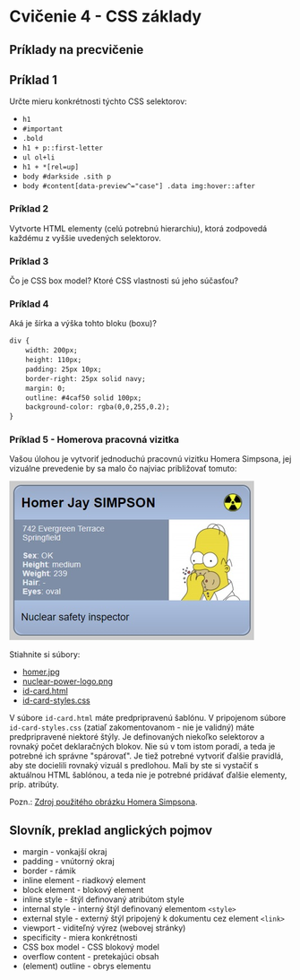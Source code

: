 # Cvičenie 4 - CSS základy

<a name="c4-priklady"></a>
## Príklady na precvičenie

## Príklad 1
Určte mieru konkrétnosti týchto CSS selektorov:
* `h1`
* `#important`
* `.bold`
* `h1 + p::first-letter`
* `ul ol+li`
* `h1 + *[rel=up]`
* `body #darkside .sith p`
* `body #content[data-preview^="case"] .data img:hover::after`

### Príklad 2 
Vytvorte HTML elementy (celú potrebnú hierarchiu), ktorá zodpovedá každému z vyššie uvedených selektorov.

### Príklad 3
Čo je CSS box model? Ktoré CSS vlastnosti sú jeho súčasťou?

### Príklad 4
Aká je šírka a výška tohto bloku (boxu)?
```html
div {
    width: 200px;
    height: 110px;
    padding: 25px 10px;
    border-right: 25px solid navy;
    margin: 0;
    outline: #4caf50 solid 100px;
    background-color: rgba(0,0,255,0.2);
}
``` 

### Príklad 5 - Homerova pracovná vizitka
Vašou úlohou je vytvoriť jednoduchú pracovnú vizitku Homera Simpsona, jej vizuálne prevedenie by sa malo čo najviac približovať tomuto:

![Homer Simpson's Nuclear power ID card](zdroje/id-card-preview.jpg "Homer Simpson's Nuclear power ID card")

Stiahnite si súbory:
* [homer.jpg](zdroje/homer.jpg)  
* [nuclear-power-logo.png](zdroje/nuclear-power-logo.png)  
* [id-card.html](zdroje/id-card.html)     
* [id-card-styles.css](zdroje/id-card-styles.css)  

V súbore `id-card.html` máte predpripravenú šablónu. V pripojenom súbore `id-card-styles.css` (zatiaľ zakomentovanom - nie je validný) máte predpripravené niektoré štýly. Je definovaných niekoľko selektorov a rovnaký počet deklaračných blokov. Nie sú v tom istom poradí, a teda je potrebné ich správne "spárovať". Je tiež potrebné vytvoriť ďalšie pravidlá, aby ste docielili rovnaký vizuál s predlohou. Mali by ste si vystačiť s aktuálnou HTML šablónou, a teda nie je potrebné pridávať ďalšie elementy, príp. atribúty.

Pozn.: [Zdroj použitého obrázku Homera Simpsona](http://www.simpsoncrazy.com/pictures/homer).

 ## Slovník, preklad anglických pojmov
 * margin - vonkajší okraj
 * padding - vnútorný okraj
 * border - rámik
 * inline element - riadkový element
 * block element - blokový element
 * inline style - štýl definovaný atribútom style
 * internal style - interný štýl definovaný elementom `<style>`  
 * external style - externý štýl pripojený k dokumentu cez element `<link>`
 * viewport - viditeľný výrez (webovej stránky)
 * specificity - miera konkrétnosti
 * CSS box model - CSS blokový model
 * overflow content - pretekajúci obsah
 * (element) outline - obrys elementu
 
 
  